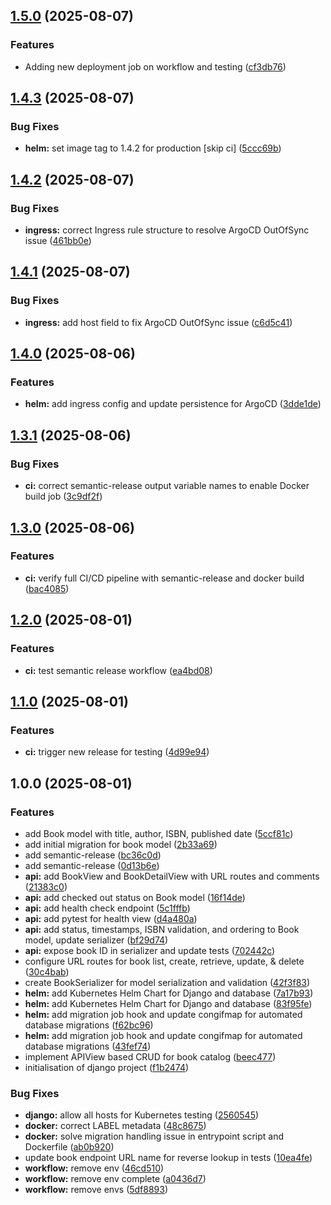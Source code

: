 ## [1.5.0](https://github.com/egshiglen2024359/capstone-project/compare/v1.4.3...v1.5.0) (2025-08-07)

### Features

* Adding new deployment job on workflow and testing ([cf3db76](https://github.com/egshiglen2024359/capstone-project/commit/cf3db76b3fe8a70858d5f36c253a558f0fd5490d))

## [1.4.3](https://github.com/egshiglen2024359/capstone-project/compare/v1.4.2...v1.4.3) (2025-08-07)

### Bug Fixes

* **helm:** set image tag to 1.4.2 for production [skip ci] ([5ccc69b](https://github.com/egshiglen2024359/capstone-project/commit/5ccc69b1d8bf3036436cf07c88c69995b8927241))

## [1.4.2](https://github.com/egshiglen2024359/capstone-project/compare/v1.4.1...v1.4.2) (2025-08-07)

### Bug Fixes

* **ingress:** correct Ingress rule structure to resolve ArgoCD OutOfSync issue ([461bb0e](https://github.com/egshiglen2024359/capstone-project/commit/461bb0e5e25e839b337026267e9aa90e6650443d))

## [1.4.1](https://github.com/egshiglen2024359/capstone-project/compare/v1.4.0...v1.4.1) (2025-08-07)

### Bug Fixes

* **ingress:** add host field to fix ArgoCD OutOfSync issue ([c6d5c41](https://github.com/egshiglen2024359/capstone-project/commit/c6d5c4120e1479b225e040a2f5d2906ed4ea98c9))

## [1.4.0](https://github.com/egshiglen2024359/capstone-project/compare/v1.3.1...v1.4.0) (2025-08-06)

### Features

* **helm:** add ingress config and update persistence for ArgoCD ([3dde1de](https://github.com/egshiglen2024359/capstone-project/commit/3dde1def5a2412f7257b4a841f5e60098af0b8a3))

## [1.3.1](https://github.com/egshiglen2024359/capstone-project/compare/v1.3.0...v1.3.1) (2025-08-06)

### Bug Fixes

* **ci:** correct semantic-release output variable names to enable Docker build job ([3c9df2f](https://github.com/egshiglen2024359/capstone-project/commit/3c9df2fc09c7eafdb0aec979fc4125e3dc10e7da))

## [1.3.0](https://github.com/egshiglen2024359/capstone-project/compare/v1.2.0...v1.3.0) (2025-08-06)

### Features

* **ci:** verify full CI/CD pipeline with semantic-release and docker build ([bac4085](https://github.com/egshiglen2024359/capstone-project/commit/bac40852fb24fe383b2e1484cd4a43f49c2d23f8))

## [1.2.0](https://github.com/egshiglen2024359/capstone-project/compare/v1.1.0...v1.2.0) (2025-08-01)

### Features

* **ci:** test semantic release workflow ([ea4bd08](https://github.com/egshiglen2024359/capstone-project/commit/ea4bd089e55ba3321790d99f29a39a14ba5ac31f))

## [1.1.0](https://github.com/egshiglen2024359/capstone-project/compare/v1.0.0...v1.1.0) (2025-08-01)

### Features

* **ci:** trigger new release for testing ([4d99e94](https://github.com/egshiglen2024359/capstone-project/commit/4d99e941436d7d92f84d4545d46390e163ed2536))

## 1.0.0 (2025-08-01)

### Features

* add Book model with title, author, ISBN, published date ([5ccf81c](https://github.com/egshiglen2024359/capstone-project/commit/5ccf81c27f509c21e22a4f735709df205b765e9e))
* add initial migration for book model ([2b33a69](https://github.com/egshiglen2024359/capstone-project/commit/2b33a69b0ceb285c696b2379c55214b249be66b8))
* add semantic-release ([bc36c0d](https://github.com/egshiglen2024359/capstone-project/commit/bc36c0d8596a0c7e11dc3556444b8a916bde6f8d))
* add semantic-release ([0d13b6e](https://github.com/egshiglen2024359/capstone-project/commit/0d13b6ea7cf4226749cc308eacdd2bbc7344506a))
* **api:** add BookView and BookDetailView with URL routes and comments ([21383c0](https://github.com/egshiglen2024359/capstone-project/commit/21383c073b2b4e20f73db19ac3db0cf1cc31f112))
* **api:** add checked out status on Book model ([16f14de](https://github.com/egshiglen2024359/capstone-project/commit/16f14deae8800c9fec1433a008e3804d240a7520))
* **api:** add health check endpoint ([5c1fffb](https://github.com/egshiglen2024359/capstone-project/commit/5c1fffbdd32efa7c42c2c7aa35edf88fe981c3b2))
* **api:** add pytest for health view ([d4a480a](https://github.com/egshiglen2024359/capstone-project/commit/d4a480a6e84d8486984bf3babf626b43c797b527))
* **api:** add status, timestamps, ISBN validation, and ordering to Book model, update serializer ([bf29d74](https://github.com/egshiglen2024359/capstone-project/commit/bf29d7487c5f23416ba1d65b12c829bcb867a4c2))
* **api:** expose book ID in serializer and update tests ([702442c](https://github.com/egshiglen2024359/capstone-project/commit/702442c96a3ae685298dd3b8df8a98982cff6353))
* configure URL routes for book list, create, retrieve, update, & delete ([30c4bab](https://github.com/egshiglen2024359/capstone-project/commit/30c4babbeb35a70f99def32f5c511f1531cf6e6b))
* create BookSerializer for model serialization and validation ([42f3f83](https://github.com/egshiglen2024359/capstone-project/commit/42f3f83cbb5e06d60e90ebc871b24f8e94fb0343))
* **helm:** add Kubernetes Helm Chart for Django and database ([7a17b93](https://github.com/egshiglen2024359/capstone-project/commit/7a17b934af3ece37efe0009d37ebce31983f03eb))
* **helm:** add Kubernetes Helm Chart for Django and database ([83f95fe](https://github.com/egshiglen2024359/capstone-project/commit/83f95fe7f8e0af8305632c8b830176bb1be61bce))
* **helm:** add migration job hook and update congifmap for automated database migrations ([f62bc96](https://github.com/egshiglen2024359/capstone-project/commit/f62bc9683c0cbb2bfbe0c3f9b36f5253516afd5b))
* **helm:** add migration job hook and update congifmap for automated database migrations  ([43fef74](https://github.com/egshiglen2024359/capstone-project/commit/43fef747fc373a328ce5d9a32e5c99d8014f7d61))
* implement APIView based CRUD for book catalog ([beec477](https://github.com/egshiglen2024359/capstone-project/commit/beec477243cb39f75ae686eb545dfe3b068f0d31))
* initialisation of django project ([f1b2474](https://github.com/egshiglen2024359/capstone-project/commit/f1b247462fa394c408d590b970fa2103a0a77f3a))

### Bug Fixes

* **django:** allow all hosts for Kubernetes testing ([2560545](https://github.com/egshiglen2024359/capstone-project/commit/25605451475837d7a626dad1a3586ff5f5b7c1ea))
* **docker:** correct LABEL metadata ([48c8675](https://github.com/egshiglen2024359/capstone-project/commit/48c86758f3fb4dbd564f53f0bc668258177b4091))
* **docker:** solve migration handling issue in entrypoint script and Dockerfile ([ab0b920](https://github.com/egshiglen2024359/capstone-project/commit/ab0b920c2da364e53a161437057f6254f66d1a0b))
* update book endpoint URL name for reverse lookup in tests ([10ea4fe](https://github.com/egshiglen2024359/capstone-project/commit/10ea4fe7e5f460e5c8f0db2993aff106701d41d0))
* **workflow:** remove env ([46cd510](https://github.com/egshiglen2024359/capstone-project/commit/46cd510af53d773788bbf2cb7cba7a4cb759a934))
* **workflow:** remove env complete ([a0436d7](https://github.com/egshiglen2024359/capstone-project/commit/a0436d77ed28c81938bb74858580d91e4a8d30a8))
* **workflow:** remove envs ([5df8893](https://github.com/egshiglen2024359/capstone-project/commit/5df88937d1e213653c95f132ccf5b81db832c67d))
